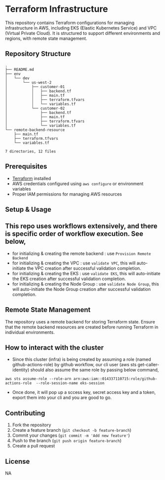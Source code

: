 # Terraform Infrastructure

This repository contains Terraform configurations for managing infrastructure in AWS, including EKS (Elastic Kubernetes Service) and VPC (Virtual Private Cloud). It is structured to support different environments and regions, with remote state management.

## Repository Structure

```
.
├── README.md
├── env
│   └── dev
│       └── us-west-2
│           ├── customer-01
│           │   ├── backend.tf
│           │   ├── main.tf
│           │   ├── terraform.tfvars
│           │   └── variables.tf
│           └── customer-02
│               ├── backend.tf
│               ├── main.tf
│               ├── terraform.tfvars
│               └── variables.tf
└── remote-backend-resource
    ├── main.tf
    ├── terraform.tfvars
    └── variables.tf

7 directories, 12 files
```

## Prerequisites

- [Terraform](https://www.terraform.io/downloads.html) installed
- AWS credentials configured using `aws configure` or environment variables
- Proper IAM permissions for managing AWS resources

## Setup & Usage

## This repo uses workflows extensively, and there is specific order of workflow execution. See below,
- for initializing & creating the remote backend : use `Provision Remote Backend` 
- for initializing & creating the VPC            : use `validate VPC`, this will auto-initiate the VPC creation after successful validation completion.
- for initializing & creating the EKS            : use `validate EKS`, this will auto-initiate the EKS creation after successful validation completion.
- for initializing & creating the Node Group     : use `validate Node Group`, this will auto-initiate the Node Group creation after successful validation completion.


## Remote State Management
The repository uses a remote backend for storing Terraform state. Ensure that the remote backend resources are created before running Terraform in individual environments.


## How to interact with the cluster
- Since this cluster (infra) is being created by assuming a role (named github-actions-role) by github workflow, our cli user (aws sts get-caller-identity) should also assume the same role by passing below command,

```
aws sts assume-role --role-arn arn:aws:iam::014337110715:role/github-actions-role  --role-session-name eks-session
``` 

- Once done, it will pop up a sccess key, secret access key and a token, export them into your cli and you are good to go. 

## Contributing
1. Fork the repository
2. Create a feature branch (`git checkout -b feature-branch`)
3. Commit your changes (`git commit -m 'Add new feature'`)
4. Push to the branch (`git push origin feature-branch`)
5. Create a pull request

## License
NA
